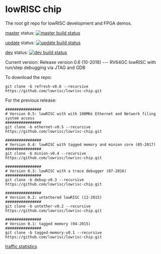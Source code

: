 lowRISC chip
==============================================

The root git repo for lowRISC development and FPGA
demos.

[master] status: [![master build status](https://travis-ci.org/lowRISC/lowrisc-chip.svg?branch=master)](https://travis-ci.org/lowRISC/lowrisc-chip)

[update] status: [![update build status](https://travis-ci.org/lowRISC/lowrisc-chip.svg?branch=update)](https://travis-ci.org/lowRISC/lowrisc-chip)

[dev] status: [![dev build status](https://travis-ci.org/lowRISC/lowrisc-chip.svg?branch=dev)](https://travis-ci.org/lowRISC/lowrisc-chip)

Current version: Release version 0.6 (10-2018) --- RV64GC lowRISC with run/step debugging via JTAG and GDB

To download the repo:

~~~shell
git clone -b refresh-v0.6 --recursive https://github.com/lowrisc/lowrisc-chip.git
~~~

For the previous release:

~~~shell
################
# Version 0.5: lowRISC with with 100MHz Ethernet and Network filing system access
################
git clone -b ethernet-v0.5 --recursive https://github.com/lowrisc/lowrisc-chip.git

################
# Version 0.4: lowRISC with tagged memory and minion core (05-2017)
################
git clone -b minion-v0.4 --recursive https://github.com/lowrisc/lowrisc-chip.git

################
# Version 0.3: lowRISC with a trace debugger (07-2016)
################
git clone -b debug-v0.3 --recursive https://github.com/lowrisc/lowrisc-chip.git

################
# Version 0.2: untethered lowRISC (12-2015)
################
git clone -b untether-v0.2 --recursive https://github.com/lowrisc/lowrisc-chip.git

################
# Version 0.1: tagged memory (04-2015)
################
git clone -b tagged-memory-v0.1 --recursive https://github.com/lowrisc/lowrisc-chip.git
~~~

[traffic statistics](http://www.cl.cam.ac.uk/~ws327/lowrisc_stat/index.html)

[master]: https://github.com/lowrisc/lowrisc-chip/tree/master
[update]: https://github.com/lowrisc/lowrisc-chip/tree/update
[dev]: https://github.com/lowrisc/lowrisc-chip/tree/dev
